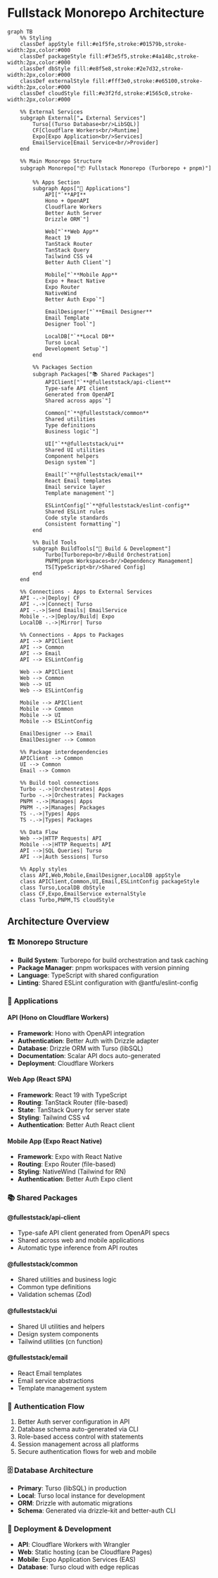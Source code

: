 # Fullstack Monorepo Architecture

```mermaid
graph TB
    %% Styling
    classDef appStyle fill:#e1f5fe,stroke:#01579b,stroke-width:2px,color:#000
    classDef packageStyle fill:#f3e5f5,stroke:#4a148c,stroke-width:2px,color:#000
    classDef dbStyle fill:#e8f5e8,stroke:#2e7d32,stroke-width:2px,color:#000
    classDef externalStyle fill:#fff3e0,stroke:#e65100,stroke-width:2px,color:#000
    classDef cloudStyle fill:#e3f2fd,stroke:#1565c0,stroke-width:2px,color:#000

    %% External Services
    subgraph External["☁️ External Services"]
        Turso[(Turso Database<br/>LibSQL)]
        CF[Cloudflare Workers<br/>Runtime]
        Expo[Expo Application<br/>Services]
        EmailService[Email Service<br/>Provider]
    end

    %% Main Monorepo Structure
    subgraph Monorepo["📦 Fullstack Monorepo (Turborepo + pnpm)"]

        %% Apps Section
        subgraph Apps["🚀 Applications"]
            API["`**API**
            Hono + OpenAPI
            Cloudflare Workers
            Better Auth Server
            Drizzle ORM`"]

            Web["`**Web App**
            React 19
            TanStack Router
            TanStack Query
            Tailwind CSS v4
            Better Auth Client`"]

            Mobile["`**Mobile App**
            Expo + React Native
            Expo Router
            NativeWind
            Better Auth Expo`"]

            EmailDesigner["`**Email Designer**
            Email Template
            Designer Tool`"]

            LocalDB["`**Local DB**
            Turso Local
            Development Setup`"]
        end

        %% Packages Section
        subgraph Packages["📚 Shared Packages"]
            APIClient["`**@fulleststack/api-client**
            Type-safe API client
            Generated from OpenAPI
            Shared across apps`"]

            Common["`**@fulleststack/common**
            Shared utilities
            Type definitions
            Business logic`"]

            UI["`**@fulleststack/ui**
            Shared UI utilities
            Component helpers
            Design system`"]

            Email["`**@fulleststack/email**
            React Email templates
            Email service layer
            Template management`"]

            ESLintConfig["`**@fulleststack/eslint-config**
            Shared ESLint rules
            Code style standards
            Consistent formatting`"]
        end

        %% Build Tools
        subgraph BuildTools["🔧 Build & Development"]
            Turbo[Turborepo<br/>Build Orchestration]
            PNPM[pnpm Workspaces<br/>Dependency Management]
            TS[TypeScript<br/>Shared Config]
        end
    end

    %% Connections - Apps to External Services
    API -.->|Deploy| CF
    API -.->|Connect| Turso
    API -.->|Send Emails| EmailService
    Mobile -.->|Deploy/Build| Expo
    LocalDB -.->|Mirror| Turso

    %% Connections - Apps to Packages
    API --> APIClient
    API --> Common
    API --> Email
    API --> ESLintConfig

    Web --> APIClient
    Web --> Common
    Web --> UI
    Web --> ESLintConfig

    Mobile --> APIClient
    Mobile --> Common
    Mobile --> UI
    Mobile --> ESLintConfig

    EmailDesigner --> Email
    EmailDesigner --> Common

    %% Package interdependencies
    APIClient --> Common
    UI --> Common
    Email --> Common

    %% Build tool connections
    Turbo -.->|Orchestrates| Apps
    Turbo -.->|Orchestrates| Packages
    PNPM -.->|Manages| Apps
    PNPM -.->|Manages| Packages
    TS -.->|Types| Apps
    TS -.->|Types| Packages

    %% Data Flow
    Web -->|HTTP Requests| API
    Mobile -->|HTTP Requests| API
    API -->|SQL Queries| Turso
    API -->|Auth Sessions| Turso

    %% Apply styles
    class API,Web,Mobile,EmailDesigner,LocalDB appStyle
    class APIClient,Common,UI,Email,ESLintConfig packageStyle
    class Turso,LocalDB dbStyle
    class CF,Expo,EmailService externalStyle
    class Turbo,PNPM,TS cloudStyle
```

## Architecture Overview

### 🏗️ **Monorepo Structure**

- **Build System**: Turborepo for build orchestration and task caching
- **Package Manager**: pnpm workspaces with version pinning
- **Language**: TypeScript with shared configuration
- **Linting**: Shared ESLint configuration with @antfu/eslint-config

### 🚀 **Applications**

#### API (Hono on Cloudflare Workers)

- **Framework**: Hono with OpenAPI integration
- **Authentication**: Better Auth with Drizzle adapter
- **Database**: Drizzle ORM with Turso (libSQL)
- **Documentation**: Scalar API docs auto-generated
- **Deployment**: Cloudflare Workers

#### Web App (React SPA)

- **Framework**: React 19 with TypeScript
- **Routing**: TanStack Router (file-based)
- **State**: TanStack Query for server state
- **Styling**: Tailwind CSS v4
- **Authentication**: Better Auth React client

#### Mobile App (Expo React Native)

- **Framework**: Expo with React Native
- **Routing**: Expo Router (file-based)
- **Styling**: NativeWind (Tailwind for RN)
- **Authentication**: Better Auth Expo client

### 📚 **Shared Packages**

#### @fulleststack/api-client

- Type-safe API client generated from OpenAPI specs
- Shared across web and mobile applications
- Automatic type inference from API routes

#### @fulleststack/common

- Shared utilities and business logic
- Common type definitions
- Validation schemas (Zod)

#### @fulleststack/ui

- Shared UI utilities and helpers
- Design system components
- Tailwind utilities (cn function)

#### @fulleststack/email

- React Email templates
- Email service abstractions
- Template management system

### 🔐 **Authentication Flow**

1. Better Auth server configuration in API
2. Database schema auto-generated via CLI
3. Role-based access control with statements
4. Session management across all platforms
5. Secure authentication flows for web and mobile

### 🗄️ **Database Architecture**

- **Primary**: Turso (libSQL) in production
- **Local**: Turso local instance for development
- **ORM**: Drizzle with automatic migrations
- **Schema**: Generated via drizzle-kit and better-auth CLI

### 🚀 **Deployment & Development**

- **API**: Cloudflare Workers with Wrangler
- **Web**: Static hosting (can be Cloudflare Pages)
- **Mobile**: Expo Application Services (EAS)
- **Database**: Turso cloud with edge replicas
